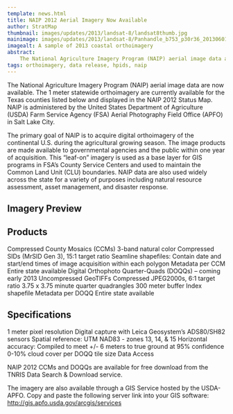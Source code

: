 ```yaml
---
template: news.html
title: NAIP 2012 Aerial Imagery Now Available
author: StratMap
thumbnail: images/updates/2013/landsat-8/landsat8thumb.jpg
mainimage: images/updates/2013/landsat-8/Panhandle_b753_p30r36_20130601.jpg
imagealt: A sample of 2013 coastal orthoimagery
abstract: 
    The National Agriculture Imagery Program (NAIP) aerial image data are now available.
tags: orthoimagery, data release, hpids, naip
---
```


The National Agriculture Imagery Program (NAIP) aerial image data are now available. The 1 meter statewide orthoimagery are currently available for the Texas counties listed below and displayed in the NAIP 2012 Status Map. NAIP is administered by the United States Department of Agriculture (USDA) Farm Service Agency (FSA) Aerial Photography Field Office (APFO) in Salt Lake City.

The primary goal of NAIP is to acquire digital orthoimagery of the continental U.S. during the agricultural growing season. The image products are made available to governmental agencies and the public within one year of acquisition. This “leaf-on” imagery is used as a base layer for GIS programs in FSA’s County Service Centers and used to maintain the Common Land Unit (CLU) boundaries. NAIP data are also used widely across the state for a variety of purposes including natural resource assessment, asset management, and disaster response.

## Imagery Preview

## Products

Compressed County Mosaics (CCMs)
3-band natural color
Compressed SIDs (MrSID Gen 3), 15:1 target ratio
Seamline shapefiles: Contain date and start/end times of image acquisition within each polygon
Metadata per CCM
Entire state available
Digital Orthophoto Quarter-Quads (DOQQs) – coming early 2013
Uncompressed GeoTIFFs
Compressed JPEG2000s, 6:1 target ratio
3.75 x 3.75 minute quarter quadrangles
300 meter buffer
Index shapefile
Metadata per DOQQ
Entire state available

## Specifications

1 meter pixel resolution
Digital capture with Leica Geosystem’s ADS80/SH82 sensors
Spatial reference: UTM NAD83 - zones 13, 14, & 15
Horizontal accuracy: Compiled to meet +/- 6 meters to true ground at 95% confidence
0-10% cloud cover per DOQQ tile size
Data Access

NAIP 2012 CCMs and DOQQs are available for free download from the TNRIS Data Search & Download service.

The imagery are also available through a GIS Service hosted by the USDA-APFO. Copy and paste the following server link into your GIS software:
http://gis.apfo.usda.gov/arcgis/services


